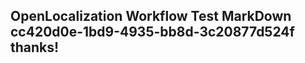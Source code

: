 <properties
ms.topic="hero-topic"
ms.test1="hero-topic"
ms.test2="test"/>

## OpenLocalization Workflow Test MarkDown cc420d0e-1bd9-4935-bb8d-3c20877d524f thanks!
